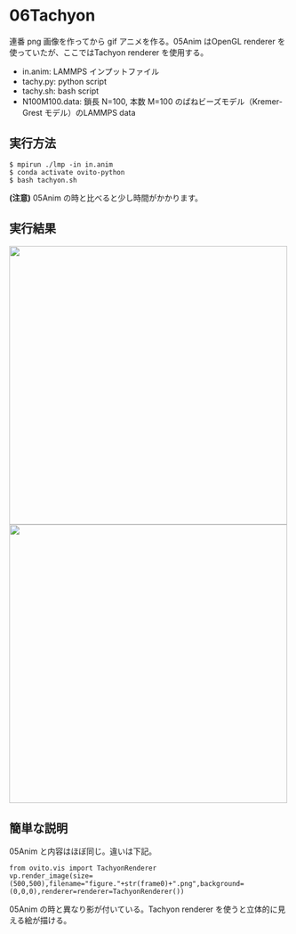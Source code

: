 # 06Tachyon
連番 png 画像を作ってから gif アニメを作る。05Anim はOpenGL renderer を使っていたが、ここではTachyon renderer を使用する。
- in.anim: LAMMPS インプットファイル
- tachy.py: python script
- tachy.sh: bash script
- N100M100.data: 鎖長 N=100, 本数 M=100 のばねビーズモデル（Kremer-Grest モデル）のLAMMPS data

## 実行方法
```
$ mpirun ./lmp -in in.anim
$ conda activate ovito-python
$ bash tachyon.sh
```
**(注意)** 05Anim の時と比べると少し時間がかかります。

## 実行結果
<img src=https://github.com/t-murash/OVITO-Tips/blob/master/06Tachyon/movie.gif width=500px>

<img src=https://github.com/t-murash/OVITO-Tips/blob/master/06Tachyon/figure.001.png width=500px>

## 簡単な説明
05Anim と内容はほぼ同じ。違いは下記。
```
from ovito.vis import TachyonRenderer
vp.render_image(size=(500,500),filename="figure."+str(frame0)+".png",background=(0,0,0),renderer=renderer=TachyonRenderer())
```
05Anim の時と異なり影が付いている。Tachyon renderer を使うと立体的に見える絵が描ける。



